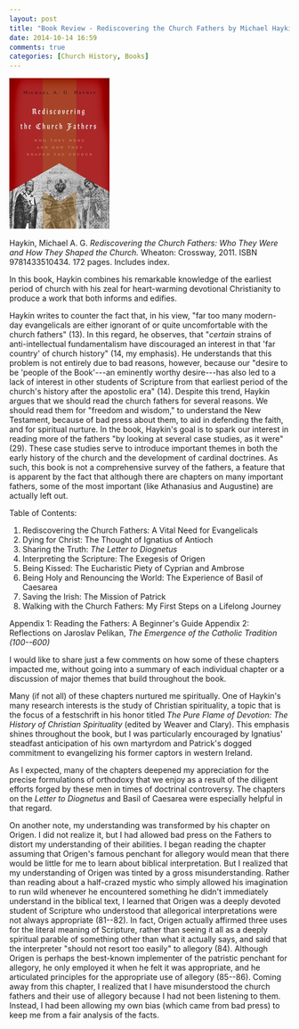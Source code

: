 ```yaml
---
layout: post
title: "Book Review - Rediscovering the Church Fathers by Michael Haykin"
date: 2014-10-14 16:59
comments: true
categories: [Church History, Books]
---
```


![Rediscovering the Church Fathers](/images/2014/10/7260060-L.jpg)

Haykin, Michael A. G. *Rediscovering the Church Fathers: Who They Were and How They Shaped the Church.* Wheaton: Crossway, 2011. ISBN 9781433510434. 172 pages. Includes index.

In this book, Haykin combines his remarkable knowledge of the earliest period of church with his zeal for heart-warming devotional Christianity to produce a work that both informs and edifies. 

Haykin writes to counter the fact that, in his view, "far too many modern-day evangelicals are either ignorant of or quite uncomfortable with the church fathers" (13). In this regard, he observes, that "*certain* strains of anti-intellectual fundamentalism have discouraged an interest in that 'far country' of church history" (14, my emphasis). He understands that this problem is not entirely due to bad reasons, however, because our "desire to be 'people of the Book'---an eminently worthy desire---has also led to a lack of interest in other students of Scripture from that earliest period of the church's history after the apostolic era" (14). Despite this trend, Haykin argues that we should read the church fathers for several reasons. We should read them for "freedom and wisdom," to understand the New Testament, because of bad press about them, to aid in defending the faith, and for spiritual nurture. In the book, Haykin's goal is to spark our interest in reading more of the fathers "by looking at several case studies, as it were" (29). These case studies serve to introduce important themes in both the early history of the church and the development of cardinal doctrines. As such, this book is not a comprehensive survey of the fathers, a feature that is apparent by the fact that although there are chapters on many important fathers, some of the most important (like Athanasius and Augustine) are actually left out.

Table of Contents:

1. Rediscovering the Church Fathers: A Vital Need for Evangelicals
2. Dying for Christ: The Thought of Ignatius of Antioch
3. Sharing the Truth: *The Letter to Diognetus*
4. Interpreting the Scripture: The Exegesis of Origen
5. Being Kissed: The Eucharistic Piety of Cyprian and Ambrose
6. Being Holy and Renouncing the World: The Experience of Basil of Caesarea
7. Saving the Irish: The Mission of Patrick
8. Walking with the Church Fathers: My First Steps on a Lifelong Journey

Appendix 1: Reading the Fathers: A Beginner's Guide
Appendix 2: Reflections on Jaroslav Pelikan, *The Emergence of the Catholic Tradition (100--600)*

I would like to share just a few comments on how some of these chapters impacted me, without going into a summary of each individual chapter or a discussion of major themes that build throughout the book.

Many (if not all) of these chapters nurtured me spiritually. One of Haykin's many research interests is the study of Christian spirituality, a topic that is the focus of a festschrift in his honor titled *The Pure Flame of Devotion: The History of Christian Spirituality* (edited by Weaver and Clary). This emphasis shines throughout the book, but I was particularly encouraged by Ignatius' steadfast anticipation of his own martyrdom and Patrick's dogged commitment to evangelizing his former captors in western Ireland.

As I expected, many of the chapters deepened my appreciation for the precise formulations of orthodoxy that we enjoy as a result of the diligent efforts forged by these men in times of doctrinal controversy. The chapters on the *Letter to Diognetus* and Basil of Caesarea were especially helpful in that regard.

On another note, my understanding was transformed by his chapter on Origen. I did not realize it, but I had allowed bad press on the Fathers to distort my understanding of their abilities. I began reading the chapter assuming that Origen's famous penchant for allegory would mean that there would be little for me to learn about biblical interpretation. But I realized that my understanding of Origen was tinted by a gross misunderstanding. Rather than reading about a half-crazed mystic who simply allowed his imagination to run wild whenever he encountered something he didn't immediately understand in the biblical text, I learned that Origen was a deeply devoted student of Scripture who understood that allegorical interpretations were not always appropriate (81--82). In fact, Origen actually affirmed three uses for the literal meaning of Scripture, rather than seeing it all as a deeply spiritual parable of something other than what it actually says, and said that the interpreter "should not resort too easily" to allegory (84). Although Origen is perhaps the best-known implementer of the patristic penchant for allegory, he only employed it when he felt it was appropriate, and he articulated principles for the appropriate use of allegory (85--86). Coming away from this chapter, I realized that I have misunderstood the church fathers and their use of allegory because I had not been listening to them. Instead, I had been allowing my own bias (which came from bad press) to keep me from a fair analysis of the facts. 